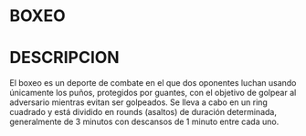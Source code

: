 # BOXEO

# DESCRIPCION 
El boxeo es un deporte de combate en el que dos oponentes luchan usando únicamente los puños, protegidos por guantes, con el objetivo de golpear al adversario mientras evitan ser golpeados. Se lleva a cabo en un ring cuadrado y está dividido en rounds (asaltos) de duración determinada, generalmente de 3 minutos con descansos de 1 minuto entre cada uno.

